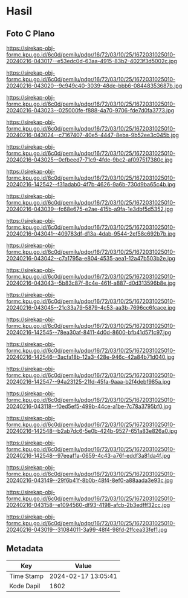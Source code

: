 # Hasil

## Foto C Plano

https://sirekap-obj-formc.kpu.go.id/6c0d/pemilu/pdpr/16/72/03/10/25/1672031025010-20240216-043017--e53edc0d-63aa-4915-83b2-4023f3d5002c.jpg

https://sirekap-obj-formc.kpu.go.id/6c0d/pemilu/pdpr/16/72/03/10/25/1672031025010-20240216-043020--9c949c40-3039-48de-bbb6-08448353687b.jpg

https://sirekap-obj-formc.kpu.go.id/6c0d/pemilu/pdpr/16/72/03/10/25/1672031025010-20240216-043023--025000fe-f888-4a70-9706-fde7d0fa3773.jpg

https://sirekap-obj-formc.kpu.go.id/6c0d/pemilu/pdpr/16/72/03/10/25/1672031025010-20240216-043024--c7167407-40e5-4447-8eba-9b52ee3c045b.jpg

https://sirekap-obj-formc.kpu.go.id/6c0d/pemilu/pdpr/16/72/03/10/25/1672031025010-20240216-043025--0cfbeed7-71c9-4fde-9bc2-af097517380c.jpg

https://sirekap-obj-formc.kpu.go.id/6c0d/pemilu/pdpr/16/72/03/10/25/1672031025010-20240216-142542--f31adab0-4f7b-4626-9a6b-730d9ba65c4b.jpg

https://sirekap-obj-formc.kpu.go.id/6c0d/pemilu/pdpr/16/72/03/10/25/1672031025010-20240216-043039--fc68e675-e2ae-415b-a9fa-1e3dbf5d5352.jpg

https://sirekap-obj-formc.kpu.go.id/6c0d/pemilu/pdpr/16/72/03/10/25/1672031025010-20240216-043041--409783df-d13a-4dab-9544-2ef58c692b7b.jpg

https://sirekap-obj-formc.kpu.go.id/6c0d/pemilu/pdpr/16/72/03/10/25/1672031025010-20240216-043042--c7a1795a-e804-4535-aea1-12a47b503b2e.jpg

https://sirekap-obj-formc.kpu.go.id/6c0d/pemilu/pdpr/16/72/03/10/25/1672031025010-20240216-043043--5b83c87f-8c4e-461f-a887-d0d313596b8e.jpg

https://sirekap-obj-formc.kpu.go.id/6c0d/pemilu/pdpr/16/72/03/10/25/1672031025010-20240216-043045--21c33a79-5879-4c53-aa3b-7696cc6fcace.jpg

https://sirekap-obj-formc.kpu.go.id/6c0d/pemilu/pdpr/16/72/03/10/25/1672031025010-20240216-142545--78ea30af-8411-4d0d-8600-bfb41d571c97.jpg

https://sirekap-obj-formc.kpu.go.id/6c0d/pemilu/pdpr/16/72/03/10/25/1672031025010-20240216-142546--3acfa18b-12a3-428e-946c-42a84b71d040.jpg

https://sirekap-obj-formc.kpu.go.id/6c0d/pemilu/pdpr/16/72/03/10/25/1672031025010-20240216-142547--94a23125-21fd-45fa-9aaa-b2f4debf985a.jpg

https://sirekap-obj-formc.kpu.go.id/6c0d/pemilu/pdpr/16/72/03/10/25/1672031025010-20240216-043118--f0ed5ef5-499b-44ce-a1be-7c78a3795bf0.jpg

https://sirekap-obj-formc.kpu.go.id/6c0d/pemilu/pdpr/16/72/03/10/25/1672031025010-20240216-142548--b2ab7dc6-5e0b-424b-9527-651a83e826a0.jpg

https://sirekap-obj-formc.kpu.go.id/6c0d/pemilu/pdpr/16/72/03/10/25/1672031025010-20240216-142548--97eeaf1a-0659-4c43-a76f-eddf3a81da4f.jpg

https://sirekap-obj-formc.kpu.go.id/6c0d/pemilu/pdpr/16/72/03/10/25/1672031025010-20240216-043149--29f6b41f-8b0b-48f4-8ef0-a88aada3e93c.jpg

https://sirekap-obj-formc.kpu.go.id/6c0d/pemilu/pdpr/16/72/03/10/25/1672031025010-20240216-043158--e1094560-df93-4198-afcb-2b3edfff32cc.jpg

https://sirekap-obj-formc.kpu.go.id/6c0d/pemilu/pdpr/16/72/03/10/25/1672031025010-20240216-043019--31084011-3a99-48f4-98fd-2ffcea33fef1.jpg


## Metadata

| Key        | Value               |
| ---------- | ------------------- |
| Time Stamp | 2024-02-17 13:05:41 |
| Kode Dapil | 1602                |



